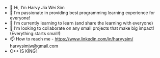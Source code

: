 - 👋 Hi, I’m Harvy Jia Wei Sim
- 👀 I’m passionate in providing best programming learning experience for everyone! 
- 🌱 I’m currently learning to learn (and share the learning with everyone)
- 💞️ I’m looking to collaborate on any small projects that make big impact! (Everything starts small!)
- 📫 How to reach me - https://www.linkedin.com/in/harvysim/ harvysimjw@gmail.com
- C++ IS KING!
<!---
HarvyJWSim/HarvyJWSim is a ✨ special ✨ repository because its `README.md` (this file) appears on your GitHub profile.
You can click the Preview link to take a look at your changes.
--->
